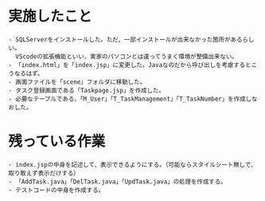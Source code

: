  # 実施したこと
    - SQLServerをインストールした。ただ、一部インストールが出来なかった箇所があるらしい。
      VScodeの拡張機能といい、実家のパソコンとは違ってうまく環境が整備出来ない。
    - 「index.html」を「index.jsp」に変更した。Javaなのだから呼び出しを考慮するとこうなるはず。
    - 画面ファイルを「scene」フォルダに移動した。
    - タスク登録画面である「Taskpage.jsp」を作成した。
    - 必要なテーブルである、「M_User」「T_TaskManagement」「T_TaskNumber」を作成しなおした。


 # 残っている作業
    - index.jspの中身を記述して、表示できるようにする。（可能ならスタイルシート無しで、取り敢えず表示だけする）
    - 「AddTask.java」「DelTask.java」「UpdTask.java」の処理を作成する。
    - テストコードの中身を作成する。
    
